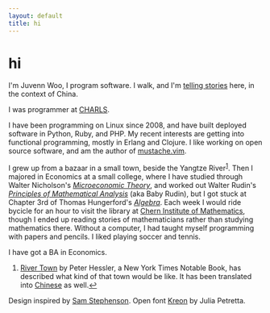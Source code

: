 ```yaml
---
layout: default
title: hi
---
```


<h1>hi</h1>

<section>

<p>I'm Juvenn Woo, I program software. I walk, and I'm <a
href="/archive.html">telling stories</a> here, in the context of
China.</p>

<p>I was programmer at <a
href="http://charls.ccer.edu.cn">CHARLS</a>.</p>

<p>I have been programming on Linux since 2008, and have built deployed
software in Python, Ruby, and PHP. My recent interests are getting into
functional programming, mostly in Erlang and Clojure. I like working on
open source software, and am the author of <a
href="https://github.com/juvenn/mustache.vim">mustache.vim</a>.</p>

</section>

<!--
<section>

  <blockquote>It would be a life-long time to paint a beautiful life,
have faith and be brave, m.y..  </blockquote>

</section>
-->

<section>

<p>I grew up from a bazaar in a small town, beside the Yangtze River<sup
id="fnref:1"><a rel="footnote" href="#fn:1">1</a></sup>.  Then I majored
in Economics at a small college, where I have studied through Walter
Nicholson's <a href="http://amzn.com/0324421621"><em>Microeconomic
Theory</em></a>, and worked out Walter Rudin's <a
href="http://amzn.com/007054235X"><em>Principles of Mathematical
Analysis</em></a> (aka Baby Rudin), but I got stuck at Chapter 3rd of
Thomas Hungerford's <a
href="http://amzn.com/0387905189"><em>Algebra</em></a>. Each week I
would ride bycicle for an hour to visit the library at <a
href="http://www.nim.nankai.edu.cn/nim_e/index.htm">Chern Institute of
Mathematics</a>, though I ended up reading stories of mathematicians
rather than studying mathematics there. Without a computer, I had taught
myself programming with papers and pencils. I liked playing soccer and
tennis.</p>

<p>I have got a BA in Economics.</p>

</section>

<section class="footnotes">
<ol>

<li id="fn:1"><a href="http://amzn.com/0060855029">River Town</a> by
Peter Hessler, a New York Times Notable Book, has described what kind of
that town would be like. It has been translated into <a
href="http://www.amazon.cn/dp/B0074E7CVU">Chinese</a> as well.<a
rel="reference" href="#fnref:1">&#8617;</a></li>

</ol>
</section>

<section class="thanks">

Design inspired by <a href="http://sstephenson.us">Sam Stephenson</a>.
Open font <a href="http://www.google.com/fonts/specimen/Kreon">Kreon</a>
by Julia Petretta.

</section>

